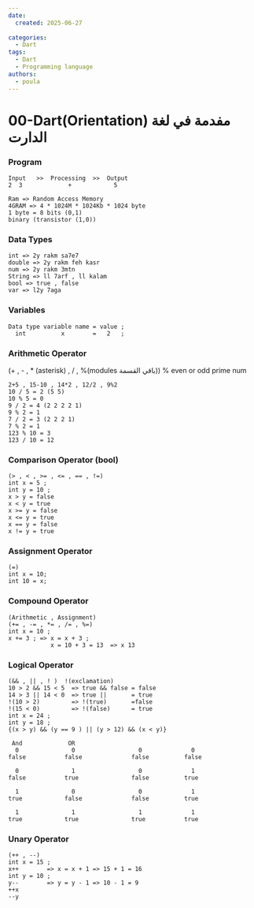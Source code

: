 ```yaml
---
date:
  created: 2025-06-27
  
categories:
  - Dart
tags:
  - Dart
  - Programming language
authors:
  - poula      
---
```

# 00-Dart(Orientation) مفدمة في لغة الدارت


<!-- more -->


### Program 
```
Input   >>  Processing  >>  Output
2  3             +            5

Ram => Random Access Memory
4GRAM => 4 * 1024M * 1024Kb * 1024 byte
1 byte = 8 bits (0,1)
binary (transistor (1,0))
```
### Data Types
```
int => 2y rakm sa7e7
double => 2y rakm feh kasr
num => 2y rakm 3mtn
String => ll 7arf , ll kalam
bool => true , false
var => l2y 7aga
```
### Variables
```
Data type variable name = value ;
  int          x        =   2   ;
```
### Arithmetic Operator
(+ , - , * (asterisk) , / , %(modules باقي القسمة))  % even or odd   prime num
```
2+5 , 15-10 , 14*2 , 12/2 , 9%2
10 / 5 = 2 (5 5)
10 % 5 = 0
9 / 2 = 4 (2 2 2 2 1)
9 % 2 = 1
7 / 2 = 3 (2 2 2 1)
7 % 2 = 1
123 % 10 = 3
123 / 10 = 12
```
### Comparison Operator (bool)
```
(> , < , >= , <= , == , !=)
int x = 5 ;
int y = 10 ;
x > y = false
x < y = true
x >= y = false
x <= y = true
x == y = false
x != y = true
```
### Assignment Operator
```
(=)
int x = 10;
int 10 = x;
```
### Compound Operator
```
(Arithmetic , Assignment)
(+= , -= , *= , /= , %=)
int x = 10 ;
x += 3 ; => x = x + 3 ;
            x = 10 + 3 = 13  => x 13
```
### Logical Operator
```
(&& , || , ! )  !(exclamation)
10 > 2 && 15 < 5  => true && false = false
14 > 3 || 14 < 0  => true ||       = true
!(10 > 2)         => !(true)       =false 
!(15 < 0)         => !(false)      = true
int x = 24 ;
int y = 18 ;
{(x > y) && (y == 9 ) || (y > 12) && (x < y)}
```

```
 And             OR
  0               0                  0              0
false           false              false          false

  0               1                  0              1
false           true               false          true

  1               0                  0              1
true            false              false          true

  1               1                  1              1     
true            true               true           true  
```
### Unary Operator
```
(++ , --)
int x = 15 ; 
x++        => x = x + 1 => 15 + 1 = 16 
int y = 10 ;
y--        => y = y - 1 => 10 - 1 = 9   
++x       
--y
```

